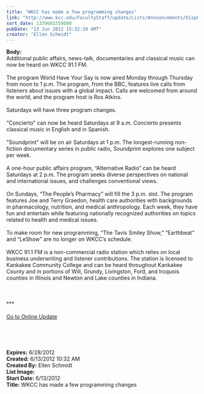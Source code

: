 ```yaml
---
title: "WKCC has made a few programming changes"
link: "http://www.kcc.edu/FacultyStaff/update/Lists/Announcements/DispForm.aspx?ID=734"
sort_date: 1339601559000
pubDate: "13 Jun 2012 15:32:39 GMT"
creator: "Ellen Schmidt"
---
```


<div><b>Body:</b> <div class="ExternalClass7C9E1DA5720E49798DEFA256E9E37E52">
<div>Additional public affairs, news-talk, documentaries and classical music can now be heard on WKCC 91.1 FM. </div>
<div> </div>
<div>The program World Have Your Say is now aired Monday through Thursday from noon to 1 p.m. The program, from the BBC, features live calls from listeners about issues with a global impact. Calls are welcomed from around the world, and the program host is Ros Atkins.</div>
<div> </div>
<div>Saturdays will have three program changes.</div>
<div> </div>
<div>“Concierto” can now be heard Saturdays at 9 a.m. Concierto presents classical music in English and in Spanish.</div>
<div> </div>
<div>&quot;Soundprint” will be on air Saturdays at 1 p.m. The longest-running non-fiction documentary series in public radio, Soundprint explores one subject per week.</div>
<div> </div>
<div>A one-hour public affairs program, “Alternative Radio” can be heard Saturdays at 2 p.m. The program seeks diverse perspectives on national and international issues, and challenges conventional views.</div>
<div> </div>
<div>On Sundays, “The People’s Pharmacy” will fill the 3 p.m. slot. The program features Joe and Terry Graedon, health care authorities with backgrounds in pharmacology, nutrition, and medical anthropology. Each week, they have fun and entertain while featuring nationally recognized authorities on topics related to health and medical issues. </div>
<div><br />To make room for new programming, “The Tavis Smiley Show,” “Earthbeat” and “LeShow” are no longer on WKCC’s schedule. </div>
<div> </div>
<div>WKCC 91.1 FM is a non-commercial radio station which relies on local business underwriting and listener contributions. The station is licensed to Kankakee Community College and can be heard throughout Kankakee County and in portions of Will, Grundy, Livingston, Ford, and Iroquois counties in Illinois and Newton and Lake counties in Indiana.</div>
<div> </div>
<div>
<div class="ExternalClass95AE8F95A9B447AC94D76AD6DF4788EA"> </div>
<div class="ExternalClass95AE8F95A9B447AC94D76AD6DF4788EA"><br />***<br /> <br /><a href="/FacultyStaff/update/Pages/dailyupdate.aspx">Go to Online Update</a><font size="2"></font></div>
<p><font size="2"> </p>
<div><br /></font><br /></div></div>
<div></div></div></div>
<div><b>Expires:</b> 6/28/2012</div>
<div><b>Created:</b> 6/13/2012 10:32 AM</div>
<div><b>Created By:</b> Ellen Schmidt</div>
<div><b>List Image:</b> <a href="http://www.kcc.edu/FacultyStaff/update/PublishingImages/new-wkcc-logo-350-x-136-web.jpg"></a></div>
<div><b>Start Date:</b> 6/13/2012</div>
<div><b>Title:</b> WKCC has made a few programming changes</div>
